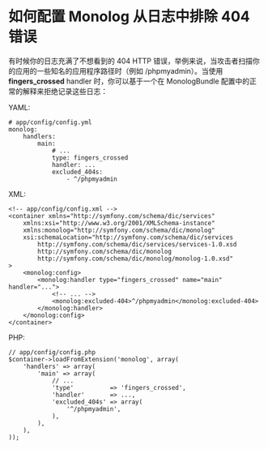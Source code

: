 # 如何配置 Monolog 从日志中排除 404 错误

有时候你的日志充满了不想看到的 404 HTTP 错误，举例来说，当攻击者扫描你的应用的一些知名的应用程序路径时（例如 /phpmyadmin）。当使用 **fingers_crossed** handler 时，你可以基于一个在 MonologBundle 配置中的正常的解释来拒绝记录这些日志：  

YAML:  

```
# app/config/config.yml
monolog:
    handlers:
        main:
            # ...
            type: fingers_crossed
            handler: ...
            excluded_404s:
                - ^/phpmyadmin
```

XML:  

```
<!-- app/config/config.xml -->
<container xmlns="http://symfony.com/schema/dic/services"
    xmlns:xsi="http://www.w3.org/2001/XMLSchema-instance"
    xmlns:monolog="http://symfony.com/schema/dic/monolog"
    xsi:schemaLocation="http://symfony.com/schema/dic/services
        http://symfony.com/schema/dic/services/services-1.0.xsd
        http://symfony.com/schema/dic/monolog
        http://symfony.com/schema/dic/monolog/monolog-1.0.xsd"
>
    <monolog:config>
        <monolog:handler type="fingers_crossed" name="main" handler="...">
            <!-- ... -->
            <monolog:excluded-404>^/phpmyadmin</monolog:excluded-404>
        </monolog:handler>
    </monolog:config>
</container>
```

PHP:  

```
// app/config/config.php
$container->loadFromExtension('monolog', array(
    'handlers' => array(
        'main' => array(
            // ...
            'type'          => 'fingers_crossed',
            'handler'       => ...,
            'excluded_404s' => array(
                '^/phpmyadmin',
            ),
        ),
    ),
));
```


